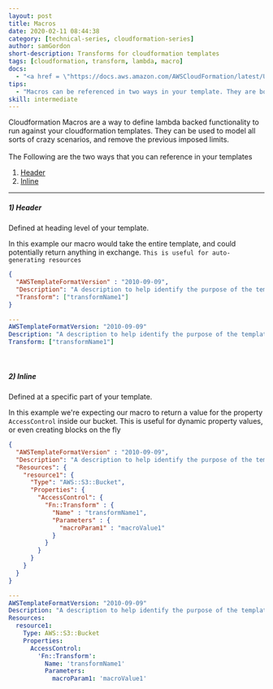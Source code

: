 ```yaml
---
layout: post
title: Macros
date: 2020-02-11 08:44:38
category: [technical-series, cloudformation-series]
author: samGordon
short-description: Transforms for cloudformation templates
tags: [cloudformation, transform, lambda, macro]
docs:
  - "<a href = \"https://docs.aws.amazon.com/AWSCloudFormation/latest/UserGuide/template-macros.html\">AWS docs on cloudformation Macros</a>"
tips:
  - "Macros can be referenced in two ways in your template. They are both listed below"
skill: intermediate
---
```


Cloudformation Macros are a way to define lambda backed functionality to run against your cloudformation templates. They can be used to model all sorts of crazy scenarios, and remove the previous imposed limits.
  <br>
  <br>
The Following are the two ways that you can reference in your templates

1. [Header](#header)
2. [Inline](#inline)

---

<a name="header"></a>
##### 1) Header

Defined at heading level of your template.

In this example our macro would take the entire template, and could potentially return anything in exchange.
`This is useful for auto-generating resources`

```json
{
  "AWSTemplateFormatVersion" : "2010-09-09",
  "Description": "A description to help identify the purpose of the template",
  "Transform": ["transformName1"]
}
```

```yml
---
AWSTemplateFormatVersion: "2010-09-09"
Description: "A description to help identify the purpose of the template"
Transform: ["transformName1"]
```

<br>

<a name="inline"></a>
##### 2) Inline

Defined at a specific part of your template.

In this example we're expecting our macro to return a value for the property `AccessControl` inside our bucket.
This is useful for dynamic property values, or even creating blocks on the fly

```json
{
  "AWSTemplateFormatVersion" : "2010-09-09",
  "Description": "A description to help identify the purpose of the template",
  "Resources": {
    "resource1": {
      "Type": "AWS::S3::Bucket",
      "Properties": {
        "AccessControl": {
          "Fn::Transform" : {
            "Name" : "transformName1",
            "Parameters" : {
              "macroParam1" : "macroValue1"
            }
          }
        }
      }
    }
  }
}
```

```yml
---
AWSTemplateFormatVersion: "2010-09-09"
Description: "A description to help identify the purpose of the template"
Resources:
  resource1:
    Type: AWS::S3::Bucket
    Properties:
      AccessControl:
        'Fn::Transform':
          Name: 'transformName1'
          Parameters:
            macroParam1: 'macroValue1'
```
